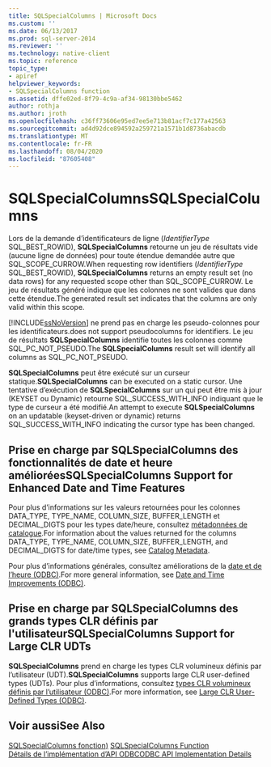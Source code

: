 ```yaml
---
title: SQLSpecialColumns | Microsoft Docs
ms.custom: ''
ms.date: 06/13/2017
ms.prod: sql-server-2014
ms.reviewer: ''
ms.technology: native-client
ms.topic: reference
topic_type:
- apiref
helpviewer_keywords:
- SQLSpecialColumns function
ms.assetid: dffe02ed-8f79-4c9a-af34-98130bbe5462
author: rothja
ms.author: jroth
ms.openlocfilehash: c36ff73606e95ed7ee5e713b81acf7c177a42563
ms.sourcegitcommit: ad4d92dce894592a259721a1571b1d8736abacdb
ms.translationtype: MT
ms.contentlocale: fr-FR
ms.lasthandoff: 08/04/2020
ms.locfileid: "87605408"
---
```

# <a name="sqlspecialcolumns"></a><span data-ttu-id="c5e29-102">SQLSpecialColumns</span><span class="sxs-lookup"><span data-stu-id="c5e29-102">SQLSpecialColumns</span></span>
  <span data-ttu-id="c5e29-103">Lors de la demande d’identificateurs de ligne (*IdentifierType* SQL_BEST_ROWID), **SQLSpecialColumns** retourne un jeu de résultats vide (aucune ligne de données) pour toute étendue demandée autre que SQL_SCOPE_CURROW.</span><span class="sxs-lookup"><span data-stu-id="c5e29-103">When requesting row identifiers (*IdentifierType* SQL_BEST_ROWID), **SQLSpecialColumns** returns an empty result set (no data rows) for any requested scope other than SQL_SCOPE_CURROW.</span></span> <span data-ttu-id="c5e29-104">Le jeu de résultats généré indique que les colonnes ne sont valides que dans cette étendue.</span><span class="sxs-lookup"><span data-stu-id="c5e29-104">The generated result set indicates that the columns are only valid within this scope.</span></span>  
  
 [!INCLUDE[ssNoVersion](../../includes/ssnoversion-md.md)] <span data-ttu-id="c5e29-105">ne prend pas en charge les pseudo-colonnes pour les identificateurs.</span><span class="sxs-lookup"><span data-stu-id="c5e29-105">does not support pseudocolumns for identifiers.</span></span> <span data-ttu-id="c5e29-106">Le jeu de résultats **SQLSpecialColumns** identifie toutes les colonnes comme SQL_PC_NOT_PSEUDO.</span><span class="sxs-lookup"><span data-stu-id="c5e29-106">The **SQLSpecialColumns** result set will identify all columns as SQL_PC_NOT_PSEUDO.</span></span>  
  
 <span data-ttu-id="c5e29-107">**SQLSpecialColumns** peut être exécuté sur un curseur statique.</span><span class="sxs-lookup"><span data-stu-id="c5e29-107">**SQLSpecialColumns** can be executed on a static cursor.</span></span> <span data-ttu-id="c5e29-108">Une tentative d’exécution de **SQLSpecialColumns** sur un qui peut être mis à jour (KEYSET ou Dynamic) retourne SQL_SUCCESS_WITH_INFO indiquant que le type de curseur a été modifié.</span><span class="sxs-lookup"><span data-stu-id="c5e29-108">An attempt to execute **SQLSpecialColumns** on an updatable (keyset-driven or dynamic) returns SQL_SUCCESS_WITH_INFO indicating the cursor type has been changed.</span></span>  
  
## <a name="sqlspecialcolumns-support-for-enhanced-date-and-time-features"></a><span data-ttu-id="c5e29-109">Prise en charge par SQLSpecialColumns des fonctionnalités de date et heure améliorées</span><span class="sxs-lookup"><span data-stu-id="c5e29-109">SQLSpecialColumns Support for Enhanced Date and Time Features</span></span>  
 <span data-ttu-id="c5e29-110">Pour plus d’informations sur les valeurs retournées pour les colonnes DATA_TYPE, TYPE_NAME, COLUMN_SIZE, BUFFER_LENGTH et DECIMAL_DIGTS pour les types date/heure, consultez [métadonnées de catalogue](../native-client-odbc-date-time/metadata-catalog.md).</span><span class="sxs-lookup"><span data-stu-id="c5e29-110">For information about the values returned for the columns DATA_TYPE, TYPE_NAME, COLUMN_SIZE, BUFFER_LENGTH, and DECIMAL_DIGTS for date/time types, see [Catalog Metadata](../native-client-odbc-date-time/metadata-catalog.md).</span></span>  
  
 <span data-ttu-id="c5e29-111">Pour plus d’informations générales, consultez améliorations de la [date et de l’heure &#40;ODBC&#41;](../native-client-odbc-date-time/date-and-time-improvements-odbc.md).</span><span class="sxs-lookup"><span data-stu-id="c5e29-111">For more general information, see [Date and Time Improvements &#40;ODBC&#41;](../native-client-odbc-date-time/date-and-time-improvements-odbc.md).</span></span>  
  
## <a name="sqlspecialcolumns-support-for-large-clr-udts"></a><span data-ttu-id="c5e29-112">Prise en charge par SQLSpecialColumns des grands types CLR définis par l'utilisateur</span><span class="sxs-lookup"><span data-stu-id="c5e29-112">SQLSpecialColumns Support for Large CLR UDTs</span></span>  
 <span data-ttu-id="c5e29-113">**SQLSpecialColumns** prend en charge les types CLR volumineux définis par l’utilisateur (UDT).</span><span class="sxs-lookup"><span data-stu-id="c5e29-113">**SQLSpecialColumns** supports large CLR user-defined types (UDTs).</span></span> <span data-ttu-id="c5e29-114">Pour plus d’informations, consultez [types CLR volumineux définis par l’utilisateur &#40;ODBC&#41;](../native-client/odbc/large-clr-user-defined-types-odbc.md).</span><span class="sxs-lookup"><span data-stu-id="c5e29-114">For more information, see [Large CLR User-Defined Types &#40;ODBC&#41;](../native-client/odbc/large-clr-user-defined-types-odbc.md).</span></span>  
  
## <a name="see-also"></a><span data-ttu-id="c5e29-115">Voir aussi</span><span class="sxs-lookup"><span data-stu-id="c5e29-115">See Also</span></span>  
 <span data-ttu-id="c5e29-116">[SQLSpecialColumns fonction)](https://go.microsoft.com/fwlink/?LinkId=59371) </span><span class="sxs-lookup"><span data-stu-id="c5e29-116">[SQLSpecialColumns Function](https://go.microsoft.com/fwlink/?LinkId=59371) </span></span>  
 [<span data-ttu-id="c5e29-117">Détails de l’implémentation d’API ODBC</span><span class="sxs-lookup"><span data-stu-id="c5e29-117">ODBC API Implementation Details</span></span>](odbc-api-implementation-details.md)  
  
  
